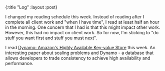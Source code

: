 {:title "Log"
 :layout :post}

I changed my reading schedule this week. Instead of reading after I complete all
client work and "when I have time", I read at least half an hour in the morning.
One concern that I had is that this might impact other work. However, this had
no impact on client work. So for now, I'm sticking to "do stuff you want first
and stuff you must next".

I read [Dynamo: Amazon's Highly Available Key-value Store](/papers.html) this
week. An interesting paper about scaling problems and Dynamo - a database that
allows developers to trade consistency to achieve high availability and
performance.
